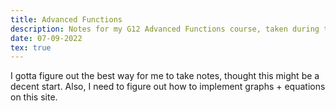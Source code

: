 ```yaml
---
title: Advanced Functions
description: Notes for my G12 Advanced Functions course, taken during the summer of 10th grade. They're here just in case I need to review.
date: 07-09-2022
tex: true
--- 
```


I gotta figure out the best way for me to take notes, thought this might be a decent start. Also, I need to figure out how to implement graphs + equations on this site.